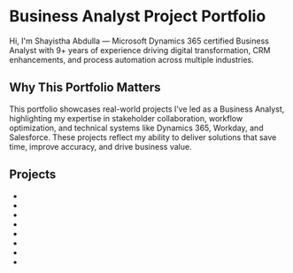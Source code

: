 # Business Analyst Project Portfolio

Hi, I'm Shayistha Abdulla — Microsoft Dynamics 365 certified Business Analyst with 9+ years of experience driving digital transformation, CRM enhancements, and process automation across multiple industries.

## Why This Portfolio Matters

This portfolio showcases real-world projects I’ve led as a Business Analyst, highlighting my expertise in stakeholder collaboration, workflow optimization, and technical systems like Dynamics 365, Workday, and Salesforce. These projects reflect my ability to deliver solutions that save time, improve accuracy, and drive business value.

## Projects
-
-
-
-
-
-
-
-

